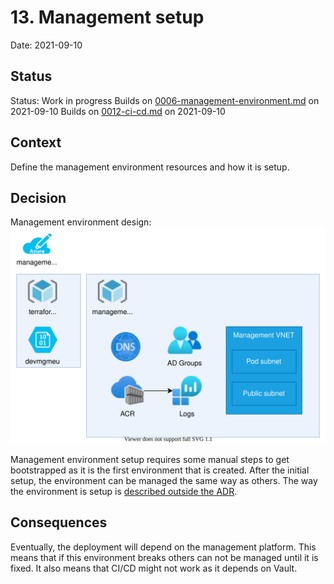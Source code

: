 # 13. Management setup

Date: 2021-09-10

## Status

Status: Work in progress
Builds on [0006-management-environment.md](0006-management-environment.md) on 2021-09-10
Builds on [0012-ci-cd.md](0012-ci-cd.md) on 2021-09-10

## Context

Define the management environment resources and how it is setup.

## Decision

Management environment design:
![management](../images/management-1_0.drawio.svg)

Management environment setup requires some manual steps to get bootstrapped as it is the first environment that is created. After the initial setup, the environment can be managed the same way as others. The way the environment is setup is [described outside the ADR](../opsteady/initial-setup.md).

## Consequences

Eventually, the deployment will depend on the management platform. This means that if this environment breaks others can not be managed until it is fixed. It also means that CI/CD might not work as it depends on Vault.
